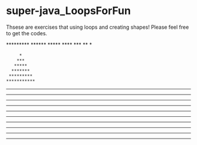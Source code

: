 # super-java_LoopsForFun

Thsese are exercises that using loops and creating shapes!
Please feel free to get the codes.

<Reverse Triangle>
********* 
****** 
***** 
**** 
*** 
** 
* 


<Christmas Tree>
  
         *
        ***
       *****
      *******
     *********
    ***********
   *************
  ***************
 *****************
*******************
  *  *  *  *  *  *
  *  *  *  *  *  *
  *  *  *  *  *  *
  *  *  *  *  *  *
  *  *  *  *  *  *
  *  *  *  *  *  *

